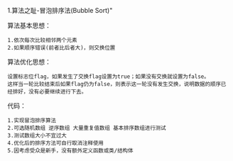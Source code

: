1.算法之耻-冒泡排序法(Bubble Sort)"

算法基本思想：

    1.依次每次比较相邻两个元素
    2.如果顺序错误(前者比后者大)，则交换位置

算法优化思想：

    设置标志位flag，如果发生了交换flag设置为true；如果没有交换就设置为false。
    这样当一轮比较结束后如果flag仍为false，则表示这一轮没有发生交换，说明数据的顺序已经排好，没有必要继续进行下去。

代码：

    1.实现冒泡排序算法
    2.可选随机数组 逆序数组 大量重复值数组 基本排序数组进行测试
    3.测试数组大小不宜过大
    4.优化后的排序方法可自行取消注释使用
    5.因考虑受众是新手，没有额外定义函数或类/结构体
